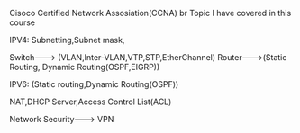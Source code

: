 Cisoco Certified Network Assosiation(CCNA) br
Topic I have covered in this course 

IPV4: Subnetting,Subnet mask,


Switch---> (VLAN,Inter-VLAN,VTP,STP,EtherChannel)
Router--->(Static Routing, Dynamic Routing(OSPF,EIGRP))


IPV6:
(Static routing,Dynamic Routing(OSPF))


NAT,DHCP Server,Access Control List(ACL)

Network Security---> VPN
